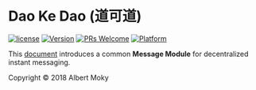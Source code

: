# Dao Ke Dao (道可道)

[![license](https://img.shields.io/github/license/mashape/apistatus.svg)](https://github.com/dimchat/dkd-objc/blob/master/LICENSE)
[![Version](https://img.shields.io/badge/alpha-0.1.0-red.svg)](https://github.com/dimchat/dkd-objc/archive/master.zip)
[![PRs Welcome](https://img.shields.io/badge/PRs-welcome-brightgreen.svg)](https://github.com/dimchat/dkd-objc/pulls)
[![Platform](https://img.shields.io/badge/Platform-iOS%20%7C%20OSX%20%7C%20watchOS%20%7C%20tvOS-brightgreen.svg)](https://github.com/dimchat/dkd-objc/wiki)

This [document](https://github.com/moky/DIMP/blob/master/DaoKeDao-Message.md) introduces a common **Message Module** for decentralized instant messaging.

Copyright &copy; 2018 Albert Moky
